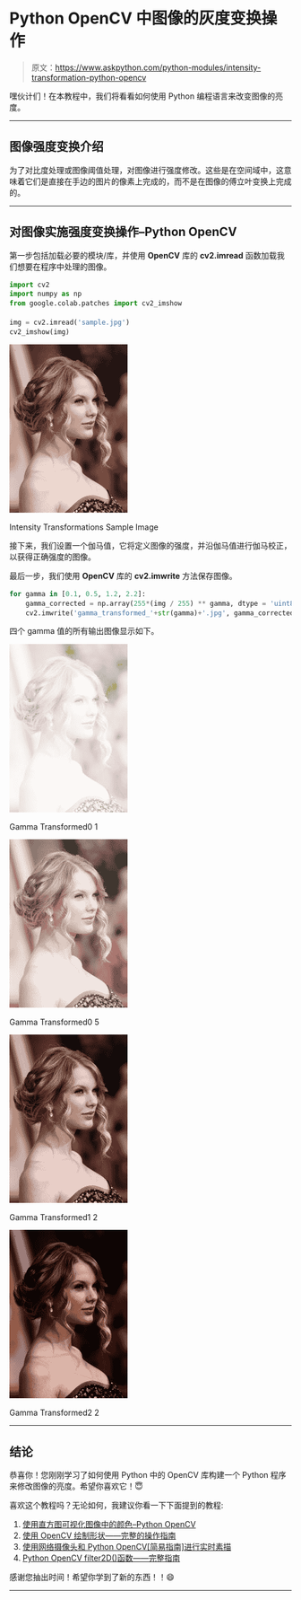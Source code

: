 # Python OpenCV 中图像的灰度变换操作

> 原文：<https://www.askpython.com/python-modules/intensity-transformation-python-opencv>

嘿伙计们！在本教程中，我们将看看如何使用 Python 编程语言来改变图像的亮度。

* * *

## 图像强度变换介绍

为了对比度处理或图像阈值处理，对图像进行强度修改。这些是在空间域中，这意味着它们是直接在手边的图片的像素上完成的，而不是在图像的傅立叶变换上完成的。

* * *

## 对图像实施强度变换操作–Python OpenCV

第一步包括加载必要的模块/库，并使用 **OpenCV** 库的 **cv2.imread** 函数加载我们想要在程序中处理的图像。

```py
import cv2
import numpy as np
from google.colab.patches import cv2_imshow

img = cv2.imread('sample.jpg')
cv2_imshow(img)

```

![Intensity Transformations Sample Image](img/83f1d2ea98eb270bd4c66db464662273.png)

Intensity Transformations Sample Image

接下来，我们设置一个伽马值，它将定义图像的强度，并沿伽马值进行伽马校正，以获得正确强度的图像。

最后一步，我们使用 **OpenCV** 库的 **cv2.imwrite** 方法保存图像。

```py
for gamma in [0.1, 0.5, 1.2, 2.2]:
	gamma_corrected = np.array(255*(img / 255) ** gamma, dtype = 'uint8')
	cv2.imwrite('gamma_transformed_'+str(gamma)+'.jpg', gamma_corrected)

```

四个 gamma 值的所有输出图像显示如下。

![Gamma Transformed0 1](img/f13505ed17d992db68dfa2889e85c722.png)

Gamma Transformed0 1

![Gamma Transformed0 5](img/57e0832a6b207c99cace455fd33eb828.png)

Gamma Transformed0 5

![Gamma Transformed1 2](img/7a3a003e24aa974d808f642edd903f44.png)

Gamma Transformed1 2

![Gamma Transformed2 2](img/fda94a0071f45317ac2c44b428bfd11a.png)

Gamma Transformed2 2

* * *

## **结论**

恭喜你！您刚刚学习了如何使用 Python 中的 OpenCV 库构建一个 Python 程序来修改图像的亮度。希望你喜欢它！😇

喜欢这个教程吗？无论如何，我建议你看一下下面提到的教程:

1.  [使用直方图可视化图像中的颜色–Python OpenCV](https://www.askpython.com/python/visualizing-colors-in-images)
2.  [使用 OpenCV 绘制形状——完整的操作指南](https://www.askpython.com/python/examples/draw-shapes-using-opencv)
3.  [使用网络摄像头和 Python OpenCV[简易指南]进行实时素描](https://www.askpython.com/python/examples/sketch-using-webcam)
4.  [Python OpenCV filter2D()函数——完整指南](https://www.askpython.com/python-modules/opencv-filter2d)

感谢您抽出时间！希望你学到了新的东西！！😄

* * *